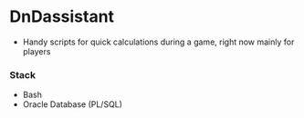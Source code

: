 # DnDassistant

- Handy scripts for quick calculations during a game, right now mainly for players

### Stack
- Bash
- Oracle Database (PL/SQL)
